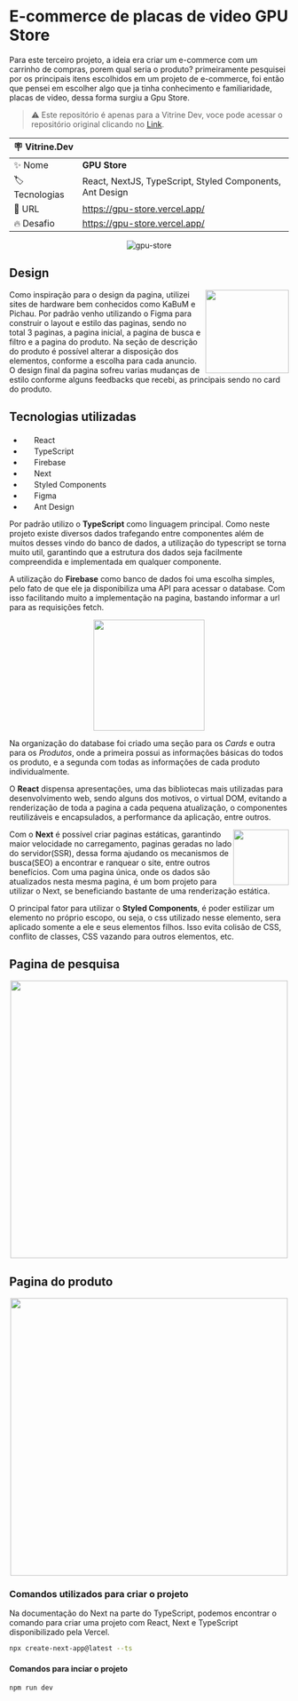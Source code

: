 # E-commerce de placas de video GPU Store

Para este terceiro projeto, a ideia era criar um e-commerce com um carrinho de compras, porem qual seria o produto? primeiramente pesquisei por os principais itens escolhidos em um projeto de e-commerce, foi então que pensei em escolher algo que ja tinha conhecimento e familiaridade, placas de video, dessa forma surgiu a Gpu Store.

> :warning: Este repositório é apenas para a Vitrine Dev, voce pode acessar o repositório original clicando no <a href="https://github.com/juliu-cesar/GPU-Store">Link</a>.

| :placard: Vitrine.Dev |     |
| -------------  | --- |
| :sparkles: Nome        | **GPU Store**
| :label: Tecnologias | React, NextJS, TypeScript, Styled Components, Ant Design
| :rocket: URL         | https://gpu-store.vercel.app/
| :fire: Desafio     | https://gpu-store.vercel.app/

<div align="center">
  
![gpu-store](https://user-images.githubusercontent.com/121033909/228625883-201f228b-7e09-47c8-bb1c-1903a5aa324f.png#vitrinedev)
  
</div>

## Design

<img src="https://user-images.githubusercontent.com/121033909/228636014-671c2620-5e75-4e4d-b8f9-ea78ccd0650a.png" height="150" align="right" />

Como inspiração para o design da pagina, utilizei sites de hardware bem conhecidos como KaBuM e Pichau. Por padrão venho utilizando o Figma para construir o layout e estilo das paginas, sendo no total 3 paginas, a pagina inicial, a pagina de busca e filtro e a pagina do produto. Na seção de descrição do produto é possível alterar a disposição dos elementos, conforme a escolha para cada anuncio. O design final da pagina sofreu varias mudanças de estilo conforme alguns feedbacks que recebi, as principais sendo no card do produto.

## Tecnologias utilizadas

<ul list-style="none">
  <li><img src="https://cdn.jsdelivr.net/gh/devicons/devicon/icons/react/react-original.svg" height="17" /> React</li>
  <li><img src="https://cdn.jsdelivr.net/gh/devicons/devicon/icons/typescript/typescript-original.svg" height="17" /> TypeScript</li>
  <li><img src="https://cdn.jsdelivr.net/gh/devicons/devicon/icons/firebase/firebase-plain.svg" height="17"/> Firebase</li>
  <li><img src="https://user-images.githubusercontent.com/121033909/218092081-8feb03b4-7444-4018-a550-e704a77bc53f.svg" height="17" /> Next</li>
  <li><img src="https://user-images.githubusercontent.com/121033909/218092677-03759c36-3450-4cdb-be27-24e892913862.png" height="17"/> Styled Components</li>
  <li><img src="https://cdn.jsdelivr.net/gh/devicons/devicon/icons/figma/figma-original.svg" height="17"/> Figma</li>
  <li><img src="https://user-images.githubusercontent.com/121033909/221358245-ca4d0013-8f56-45b4-afd8-c8d6545645e7.svg" height="17"/> Ant Design</li>
</ul>

Por padrão utilizo o **TypeScript** como linguagem principal. Como neste projeto existe diversos dados trafegando entre componentes além de muitos desses vindo do banco de dados, a utilização do typescript se torna muito util, garantindo que a estrutura dos dados seja facilmente compreendida e implementada em qualquer componente.

A utilização do **Firebase** como banco de dados foi uma escolha simples, pelo fato de que ele ja disponibiliza uma API para acessar o database. Com isso facilitando muito a implementação na pagina, bastando informar a url para as requisições fetch. 

<div align="center">

<img src="https://user-images.githubusercontent.com/121033909/228680306-eb228692-0be9-4ff6-b1e2-6acd4bea8118.png" height="200"/>

</div>

Na organização do database foi criado uma seção para os *Cards* e outra para os *Produtos*, onde a primeira possui as informações básicas do todos os produto, e a segunda com todas as informações de cada produto individualmente.

O **React** dispensa apresentações, uma das bibliotecas mais utilizadas para desenvolvimento web, sendo alguns dos motivos, o virtual DOM, evitando a renderização de toda a pagina a cada pequena atualização, o componentes reutilizáveis e encapsulados, a performance da aplicação, entre outros.

<img src="https://user-images.githubusercontent.com/121033909/218168778-d2d3398e-c95e-40af-b8ed-af150cb9bc16.png" height="100" align="right" />
  
Com o **Next** é possível criar paginas estáticas, garantindo maior velocidade no carregamento, paginas geradas no lado do servidor(SSR), dessa forma ajudando os mecanismos de busca(SEO) a encontrar e ranquear o site, entre outros benefícios. Com uma pagina única, onde os dados são atualizados nesta mesma pagina, é um bom projeto para utilizar o Next, se beneficiando bastante de uma renderização estática.

O principal fator para utilizar o **Styled Components**, é poder estilizar um elemento no próprio escopo, ou seja, o css utilizado nesse elemento, sera aplicado somente a ele e seus elementos filhos. Isso evita colisão de CSS, conflito de classes, CSS vazando para outros elementos, etc.

## Pagina de pesquisa

<div align="center">
<img src="https://user-images.githubusercontent.com/121033909/228820890-2030dc14-ffe7-4100-bf0c-c1b34e595ed6.png" height="500" />
</div>

## Pagina do produto

<div align="center">
<img src="https://user-images.githubusercontent.com/121033909/228821243-03494c2c-1d9d-42c6-b60c-a419932dfde6.png" height="500" />
</div>

### Comandos utilizados para criar o projeto

Na documentação do Next na parte do TypeScript, podemos encontrar o comando para criar uma projeto com React, Next e TypeScript disponibilizado pela Vercel.

```bash
npx create-next-app@latest --ts
```

#### Comandos para inciar o projeto

```bash
npm run dev
```
